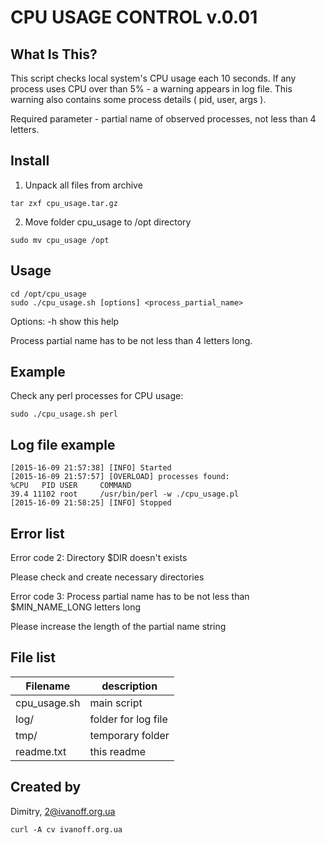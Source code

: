 # CPU USAGE CONTROL v.0.01

## What Is This?

This script checks local system's CPU usage each 10 seconds. If any process uses CPU 
over than 5% - a warning appears in log file. This warning also contains some process 
details ( pid, user, args ).

Required parameter - partial name of observed processes, not less than 4 letters.


## Install

1. Unpack all files from archive

`tar zxf cpu_usage.tar.gz`

2. Move folder cpu_usage to /opt directory

`sudo mv cpu_usage /opt`


## Usage

```
cd /opt/cpu_usage
sudo ./cpu_usage.sh [options] <process_partial_name>
```

Options: -h show this help

Process partial name has to be not less than 4 letters long.


## Example

Check any perl processes for CPU usage: 

`sudo ./cpu_usage.sh perl`


## Log file example

```
[2015-16-09 21:57:38] [INFO] Started
[2015-16-09 21:57:57] [OVERLOAD] processes found:
%CPU   PID USER     COMMAND 
39.4 11102 root     /usr/bin/perl -w ./cpu_usage.pl
[2015-16-09 21:58:25] [INFO] Stopped
```

## Error list

Error code 2: Directory $DIR doesn't exists

Please check and create necessary directories

Error code 3: Process partial name has to be not less than $MIN_NAME_LONG letters long

Please increase the length of the partial name string


## File list
Filename     | description
-------------|---------------------
cpu_usage.sh |   main script
log/         |   folder for log file
tmp/         |   temporary folder
readme.txt   |   this readme


## Created by

Dimitry, 2@ivanoff.org.ua

`curl -A cv ivanoff.org.ua`

